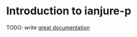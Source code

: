 # Introduction to ianjure-p

TODO: write [great documentation](http://jacobian.org/writing/great-documentation/what-to-write/)

